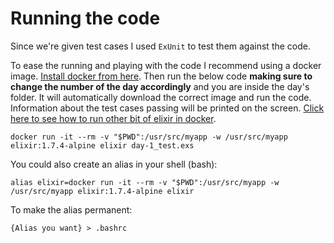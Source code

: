 # Running the code

Since we're given test cases I used `ExUnit` to test them against the code.

To ease the running and playing with the code I recommend using a docker image. [Install docker from here](https://docs.docker.com/). Then run the below code **making sure to change the number of the day accordingly** and you are inside the day's folder. It will automatically download the correct image and run the code. Information about the test cases passing will be printed on the screen. [Click here to see how to run other bit of elixir in docker](https://hub.docker.com/_/elixir/).

`docker run -it --rm -v "$PWD":/usr/src/myapp -w /usr/src/myapp elixir:1.7.4-alpine elixir day-1_test.exs`

You could also create an alias in your shell (bash):

`alias elixir=docker run -it --rm -v "$PWD":/usr/src/myapp -w /usr/src/myapp elixir:1.7.4-alpine elixir`

To make the alias permanent:

`{Alias you want} > .bashrc`